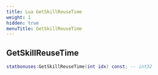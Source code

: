 ```yaml
---
title: Lua GetSkillReuseTime
weight: 1
hidden: true
menuTitle: GetSkillReuseTime
---
```

## GetSkillReuseTime
```lua
statbonuses:GetSkillReuseTime(int idx) const; -- int32
```